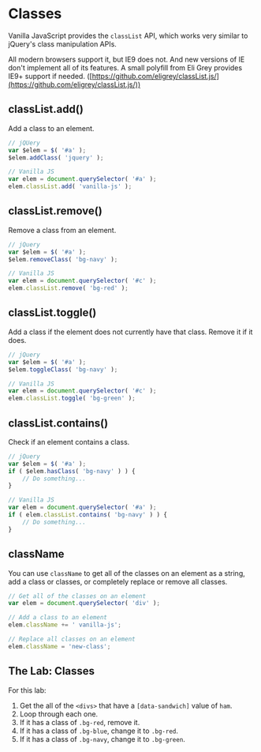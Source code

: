 
# Classes

Vanilla JavaScript provides the `classList` API, which works very similar to jQuery's class manipulation APIs.

All modern browsers support it, but IE9 does not. And new versions of IE don't implement all of its features. A small polyfill from Eli Grey provides IE9+ support if needed. ([https://github.com/eligrey/classList.js/](https://github.com/eligrey/classList.js/))

## classList.add()

Add a class to an element.

```javascript
// jQUery
var $elem = $( '#a' );
$elem.addClass( 'jquery' );

// Vanilla JS
var elem = document.querySelector( '#a' );
elem.classList.add( 'vanilla-js' );
```


## classList.remove()

Remove a class from an element.

```javascript
// jQuery
var $elem = $( '#a' );
$elem.removeClass( 'bg-navy' );

// Vanilla JS
var elem = document.querySelector( '#c' );
elem.classList.remove( 'bg-red' );
```


## classList.toggle()

Add a class if the element does not currently have that class. Remove it if it does.

```javascript
// jQuery
var $elem = $( '#a' );
$elem.toggleClass( 'bg-navy' );

// Vanilla JS
var elem = document.querySelector( '#c' );
elem.classList.toggle( 'bg-green' );
```


## classList.contains()

Check if an element contains a class.

```javascript
// jQuery
var $elem = $( '#a' );
if ( $elem.hasClass( 'bg-navy' ) ) {
	// Do something...
}

// Vanilla JS
var elem = document.querySelector( '#a' );
if ( elem.classList.contains( 'bg-navy' ) ) {
	// Do something...
}
```


## className

You can use `className` to get all of the classes on an element as a string, add a class or classes, or completely replace or remove all classes.

```javascript
// Get all of the classes on an element
var elem = document.querySelector( 'div' );

// Add a class to an element
elem.className += ' vanilla-js';

// Replace all classes on an element
elem.className = 'new-class';
```


## The Lab: Classes

For this lab:

1. Get the all of the `<divs>` that have a `[data-sandwich]` value of `ham`.
2. Loop through each one.
3. If it has a class of `.bg-red`, remove it.
3. If it has a class of `.bg-blue`, change it to `.bg-red`.
5. If it has a class of `.bg-navy`, change it to `.bg-green`.